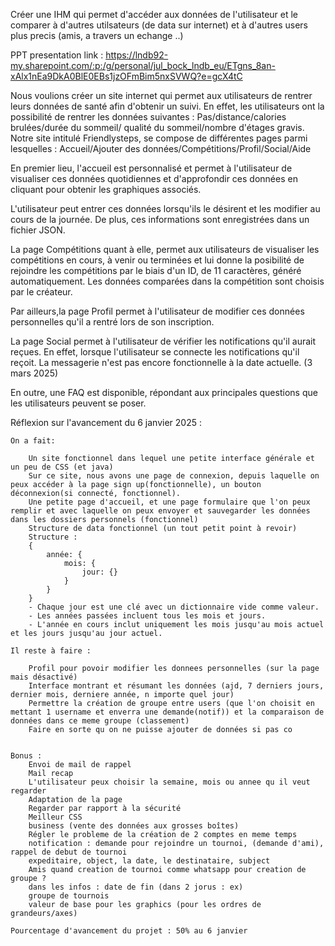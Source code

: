 Créer une IHM   qui permet d'accéder aux données de l'utilisateur et le comparer à d'autres utilsateurs (de data sur internet) et à d'autres users plus precis (amis, a travers un echange ..)

PPT presentation link :
https://lndb92-my.sharepoint.com/:p:/g/personal/jul_bock_lndb_eu/ETgns_8an-xAlx1nEa9DkA0BlE0EBs1jzOFmBim5nxSVWQ?e=gcX4tC

Nous voulions créer un site internet qui permet aux utilisateurs de rentrer leurs données de santé afin d'obtenir un suivi. En effet, les utilisateurs ont la possibilité de rentrer les données suivantes : Pas/distance/calories brulées/durée du sommeil/ qualité du sommeil/nombre d'étages gravis.
Notre site intitulé Friendlysteps, se compose de différentes pages parmi lesquelles : Accueil/Ajouter des données/Compétitions/Profil/Social/Aide

En premier lieu, l'accueil est personnalisé et permet à l'utilisateur de visualiser ces données quotidiennes et d'approfondir ces données en cliquant pour obtenir les graphiques associés.

L'utilisateur peut entrer ces données lorsqu'ils le désirent et les modifier au cours de la journée. De plus, ces informations sont enregistrées dans un fichier JSON.

La page Compétitions quant à elle, permet aux utilisateurs de visualiser les compétitions en cours, à venir ou terminées et lui donne la posibilité de rejoindre les compétitions par le biais d'un ID, de 11 caractères, généré automatiquement.
Les données comparées dans la compétition sont choisis par le créateur.

Par ailleurs,la page Profil permet à l'utilisateur de modifier ces données personnelles qu'il a rentré lors de son inscription. 

La page Social permet à l'utilisateur de vérifier les notifications qu'il aurait reçues. En effet, lorsque l'utilisateur se connecte les notifications qu'il reçoit. La messagerie n'est pas encore fonctionnelle à la date actuelle. (3 mars 2025)

En outre, une FAQ est disponible, répondant aux principales questions que les utilisateurs peuvent se poser. 












Réflexion sur l'avancement du 6 janvier 2025 : 

    On a fait:

        Un site fonctionnel dans lequel une petite interface générale et un peu de CSS (et java)
        Sur ce site, nous avons une page de connexion, depuis laquelle on peux accéder à la page sign up(fonctionnelle), un bouton déconnexion(si connecté, fonctionnel).
        Une petite page d'accueil, et une page formulaire que l'on peux remplir et avec laquelle on peux envoyer et sauvegarder les données dans les dossiers personnels (fonctionnel)
        Structure de data fonctionnel (un tout petit point à revoir)
        Structure :
        {
            année: {
                mois: {
                    jour: {}
                }
            }
        }
        - Chaque jour est une clé avec un dictionnaire vide comme valeur.
        - Les années passées incluent tous les mois et jours.
        - L'année en cours inclut uniquement les mois jusqu'au mois actuel et les jours jusqu'au jour actuel.
        
    Il reste à faire : 

        Profil pour povoir modifier les donnees personnelles (sur la page mais désactivé)
        Interface montrant et résumant les données (ajd, 7 derniers jours, dernier mois, derniere année, n importe quel jour)
        Permettre la création de groupe entre users (que l'on choisit en mettant 1 username et enverra une demande(notif)) et la comparaison de données dans ce meme groupe (classement)
        Faire en sorte qu on ne puisse ajouter de données si pas co
        

    Bonus : 
        Envoi de mail de rappel
        Mail recap
        L'utilisateur peux choisir la semaine, mois ou annee qu il veut regarder
        Adaptation de la page
        Regarder par rapport à la sécurité
        Meilleur CSS
        business (vente des données aux grosses boîtes)
        Régler le probleme de la création de 2 comptes en meme temps
        notification : demande pour rejoindre un tournoi, (demande d'ami), rappel de debut de tournoi
        expeditaire, object, la date, le destinataire, subject
        Amis quand creation de tournoi comme whatsapp pour creation de groupe ?
        dans les infos : date de fin (dans 2 jorus : ex)
        groupe de tournois
        valeur de base pour les graphics (pour les ordres de grandeurs/axes)

    Pourcentage d'avancement du projet : 50% au 6 janvier

